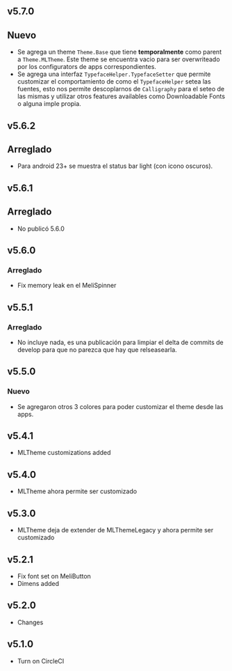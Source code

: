 ## v5.7.0
## Nuevo
- Se agrega un theme `Theme.Base` que tiene **temporalmente** como parent a `Theme.MLTheme`. Este theme se encuentra vacio para ser overwriteado por los configurators de apps correspondientes.
- Se agrega una interfaz `TypefaceHelper.TypefaceSetter` que permite customizar el comportamiento de como el `TypefaceHelper` setea las fuentes, esto nos permite descoplarnos de `Calligraphy` para el seteo de las mismas y utilizar otros features availables como Downloadable Fonts o alguna imple propia.

## v5.6.2
## Arreglado
- Para android 23+ se muestra el status bar light (con icono oscuros).

## v5.6.1
## Arreglado
- No publicó 5.6.0

## v5.6.0 
### Arreglado
- Fix memory leak en el MeliSpinner

## v5.5.1
### Arreglado
- No incluye nada, es una publicación para limpiar el delta de commits de develop para que no parezca que hay que relseasearla.

## v5.5.0
### Nuevo
- Se agregaron otros 3 colores para poder customizar el theme desde las apps.

## v5.4.1
- MLTheme customizations added

## v5.4.0
- MLTheme ahora permite ser customizado

## v5.3.0
- MLTheme deja de extender de MLThemeLegacy y ahora permite ser customizado

## v5.2.1
- Fix font set on MeliButton
- Dimens added

## v5.2.0
- Changes

## v5.1.0
- Turn on CircleCI 
